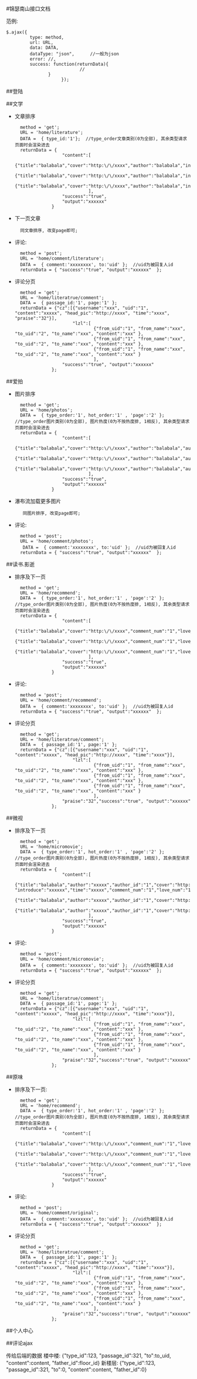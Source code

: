 #锦瑟南山接口文档

范例:

	$.ajax({
             type: method,
             url: URL,
             data: DATA,
             dataType: "json",		//一般为json
             error: //,
             success: function(returnData){
                       			//
					}
                         });
            

##登陆

##文学

- 文章排序 

		method = 'get';
		URL = 'home/literature';
		DATA =  { type_id:'1'};  //type_order文章类别(0为全部), 其余类型请求页面时会渲染进去
		returnData = {
						"content":[
									{"title":"balabala","cover":"http:\/\/xxxx","author":"balabala","introduce":"balabala","comment_num":"1","love_num":"1","type_id":"1","passage_id":"1"},
									{"title":"balabala","cover":"http:\/\/xxxx","author":"balabala","introduce":"balabala","comment_num":"1","love_num":"1","type_id":"1","passage_id":"1"},
									{"title":"balabala","cover":"http:\/\/xxxx","author":"balabala","introduce":"balabala","comment_num":"1","love_num":"1","type_id":"1","passage_id":"1"}
								  ],
						"success":"true",
						"output":"xxxxxx"
					}

- 下一页文章
 
		同文章排序, 改变page即可;

- 评论: 

		method = 'post';
		URL = 'home/comment/literature';
		DATA =  { comment:'xxxxxxxx', to:'uid' };  //uid为被回复人id
		returnData = { "success":"true", "output":"xxxxxx"  };	

- 评论分页

		method = 'get';
		URL = 'home/literatrue/comment';
		DATA =  { passage_id:'1', page:'1' };  
		returnData = {"cz":[{"username":"xxx", "uid":"1", "content":"xxxxx", "head_pic":"http://xxxx", "time":"xxxx", "praise":"32"}],
							"lzl":[
									{"from_uid":"1", "from_name":"xxx", "to_uid":"2", "to_name":"xxx", "content":"xxx" },
									{"from_uid":"1", "from_name":"xxx", "to_uid":"2", "to_name":"xxx", "content":"xxx" },
									{"from_uid":"1", "from_name":"xxx", "to_uid":"2", "to_name":"xxx", "content":"xxx" }
									], 
						"success":"true", "output":"xxxxxx"
					};
		
		
##爱拍

- 图片排序 

		method = 'get';
		URL = 'home/photos';
		DATA =  { type_order:'1', hot_order:'1' , 'page':'2' };  //type_order图片类别(0为全部), 图片热度(0为不按热度排, 1相反), 其余类型请求页面时会渲染进去
		returnData = {
						"content":[
									{"title":"balabala","cover":"http:\/\/xxxx","author":"balabala","author_id":"1","introduce":"balabala","comment_num":"1","love_num":"1","type_id":"1","album_id":"1"},
									{"title":"balabala","cover":"http:\/\/xxxx","author":"balabala","author_id":"1","introduce":"balabala","comment_num":"1","love_num":"1","type_id":"1","album_id":"1"},
									{"title":"balabala","cover":"http:\/\/xxxx","author":"balabala","author_id":"1","introduce":"balabala","comment_num":"1","love_num":"1","type_id":"1","album_id":"1"}
								  ],
						"success":"true",
						"output":"xxxxxx"
					}

- 瀑布流加载更多图片

		 同图片排序, 改变page即可;

- 评论: 

		method = 'post';
		URL = 'home/comment/photos';
		 DATA =  { comment:'xxxxxxxx', to:'uid' };  //uid为被回复人id
		returnData = { "success":"true", "output":"xxxxxx"  };

##读书.影逝

- 排序及下一页

		method = 'get';
		URL = 'home/recommend';
		DATA =  { type_order:'1', hot_order:'1' , 'page':'2' };  //type_order图片类别(0为全部), 图片热度(0为不按热度排, 1相反), 其余类型请求页面时会渲染进去
		returnData = {
						"content":[
									{"title":"balabala","cover":"http:\/\/xxxx","comment_num":"1","love_num":"1","type_id":"1","recommend_id":"1"},
									{"title":"balabala","cover":"http:\/\/xxxx","comment_num":"1","love_num":"1","type_id":"1","recommend_id":"1"},
									{"title":"balabala","cover":"http:\/\/xxxx","comment_num":"1","love_num":"1","type_id":"1","recommend_id":"1"}
								  ],
						"success":"true",
						"output":"xxxxxx"
					}


- 评论: 
		
		method = 'post';
		URL = 'home/comment/recommend';
		DATA =  { comment:'xxxxxxxx', to:'uid' };  //uid为被回复人id
		returnData = { "success":"true", "output":"xxxxxx"  };	

- 评论分页

		method = 'get';
		URL = 'home/literatrue/comment';
		DATA =  { passage_id:'1', page:'1' };  
		returnData = {"cz":[{"username":"xxx", "uid":"1", "content":"xxxxx", "head_pic":"http://xxxx", "time":"xxxx"}], 
							"lzl":[
									{"from_uid":"1", "from_name":"xxx", "to_uid":"2", "to_name":"xxx", "content":"xxx" },
									{"from_uid":"1", "from_name":"xxx", "to_uid":"2", "to_name":"xxx", "content":"xxx" },
									{"from_uid":"1", "from_name":"xxx", "to_uid":"2", "to_name":"xxx", "content":"xxx" }
									], 
						"praise":"32","success":"true", "output":"xxxxxx" 
					};


##微视

- 排序及下一页

		method = 'get';
		URL = 'home/micromovie';
		DATA =  { type_order:'1', hot_order:'1' , 'page':'2' };  //type_order图片类别(0为全部), 图片热度(0为不按热度排, 1相反), 其余类型请求页面时会渲染进去
		returnData = {
						"content":[
									{"title":"balabala","author":"xxxxx","author_id":"1","cover":"http:\/\/xxxx", "introduce":"xxxxxx","time":"xxxxx","comment_num":"1","love_num":"1","type_id":"1","recommend_id":"1"},
									{"title":"balabala","author":"xxxxx","author_id":"1","cover":"http:\/\/xxxx","introduce":"xxxxxx","time":"xxxxx","comment_num":"1","love_num":"1","type_id":"1","recommend_id":"1"},
									{"title":"balabala","author":"xxxxx","author_id":"1","cover":"http:\/\/xxxx","introduce":"xxxxxx","time":"xxxxx","comment_num":"1","love_num":"1","type_id":"1","recommend_id":"1"}
								  ],
						"success":"true",
						"output":"xxxxxx"
					}


- 评论: 
 
		method = 'post';
		URL = 'home/comment/micromovie';
		DATA =  { comment:'xxxxxxxx', to:'uid' };  //uid为被回复人id
		returnData = { "success":"true", "output":"xxxxxx"  };	

- 评论分页

		method = 'get';
		URL = 'home/literatrue/comment';
		DATA =  { passage_id:'1', page:'1' };  
		returnData = {"cz":[{"username":"xxx", "uid":"1", "content":"xxxxx", "head_pic":"http://xxxx", "time":"xxxx"}], 
							"lzl":[
									{"from_uid":"1", "from_name":"xxx", "to_uid":"2", "to_name":"xxx", "content":"xxx" },
									{"from_uid":"1", "from_name":"xxx", "to_uid":"2", "to_name":"xxx", "content":"xxx" },
									{"from_uid":"1", "from_name":"xxx", "to_uid":"2", "to_name":"xxx", "content":"xxx" }
									], 
						"praise":"32","success":"true", "output":"xxxxxx" 
					};

##原味

- 排序及下一页:

		method = 'get';
		URL = 'home/recommend';
		DATA =  { type_order:'1', hot_order:'1' , 'page':'2' };  //type_order图片类别(0为全部), 图片热度(0为不按热度排, 1相反), 其余类型请求页面时会渲染进去
		returnData = {
						"content":[
									{"title":"balabala","cover":"http:\/\/xxxx","comment_num":"1","love_num":"1","type_id":"1","recommend_id":"1"},
									{"title":"balabala","cover":"http:\/\/xxxx","comment_num":"1","love_num":"1","type_id":"1","recommend_id":"1"},
									{"title":"balabala","cover":"http:\/\/xxxx","comment_num":"1","love_num":"1","type_id":"1","recommend_id":"1"}
								  ],
						"success":"true",
						"output":"xxxxxx"
					}


- 评论: 

		method = 'post';
		URL = 'home/comment/original';
		DATA =  { comment:'xxxxxxxx', to:'uid' };  //uid为被回复人id
		returnData = { "success":"true", "output":"xxxxxx"  };

- 评论分页

		method = 'get';
		URL = 'home/literatrue/comment';
		DATA =  { passage_id:'1', page:'1' };  
		returnData = {"cz":[{"username":"xxx", "uid":"1", "content":"xxxxx", "head_pic":"http://xxxx", "time":"xxxx"}], 
							"lzl":[
									{"from_uid":"1", "from_name":"xxx", "to_uid":"2", "to_name":"xxx", "content":"xxx" },
									{"from_uid":"1", "from_name":"xxx", "to_uid":"2", "to_name":"xxx", "content":"xxx" },
									{"from_uid":"1", "from_name":"xxx", "to_uid":"2", "to_name":"xxx", "content":"xxx" }
									], 
						"praise":"32","success":"true", "output":"xxxxxx" 
					};


##个人中心


##评论ajax

传给后端的数据
楼中楼:  {"type_id":123, "passage_id":321, "to":to_uid, "content":content, "father_id":floor_id}
新楼层:  {"type_id":123, "passage_id":321, "to":0, "content":content, "father_id":0}